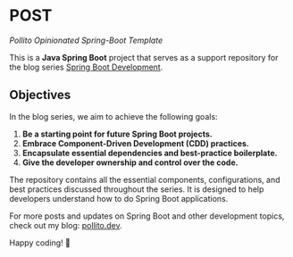 # POST
_Pollito Opinionated Spring-Boot Template_

This is a **Java Spring Boot** project that serves as a support repository for the blog series [Spring Boot Development](https://pollito.dev/en/categories/spring-boot-development/).

## Objectives

In the blog series, we aim to achieve the following goals:

1. **Be a starting point for future Spring Boot projects.**
2. **Embrace Component-Driven Development (CDD) practices.**
3. **Encapsulate essential dependencies and best-practice boilerplate.**
4. **Give the developer ownership and control over the code.**

The repository contains all the essential components, configurations, and best practices discussed throughout the series. It is designed to help developers understand how to do Spring Boot applications.

For more posts and updates on Spring Boot and other development topics, check out my blog: [pollito.dev](https://pollito.dev/).

Happy coding! 🐤

